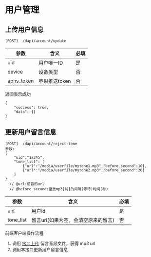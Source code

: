 # 用户管理

## 上传用户信息

```
[POST]  /dapi/account/update  
```

| 参数    | 含义    |  必填|
|-------- | ------- | -----|
|uid   | 用户唯一ID | 是   |
|device | 设备类型   | 否   |
| apns_token  |  苹果推送token   | 否 |

返回表示成功
```
{
    "success": true,
    "data": {}
}
```

## 更新用户留言信息
```
[POST]  /dapi/account/reject-tone
参数:
{
    "uid":"12345",
    "tone_list": [
        {"url":"/media/userfile/mytone1.mp3","before_second":10},                        
        {"url":"/media/userfile/mytone2.mp3","before_second":20}
    ]
}
  // @url:语音的url
  // @before_second:播放mp3[前]的间隔(等待)时间(秒)
```

|  参数     |   含义        | 必填 |
|----------| ---------------|-------|
| uid    | 用户id           | 是    |
| tone_list | 留言url(如果为空，会清空原来的留言)   | 否  |



前端客户端操作流程

1. 调用 [接口上传](<upload>) 留言音频文件，获得 mp3 url 
2. 调用本接口更新用户留言信息